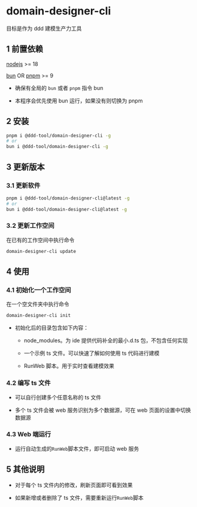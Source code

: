 # domain-designer-cli

目标是作为 ddd 建模生产力工具

## 1 前置依赖

[nodejs](https://nodejs.org/en/download/) >= 18

[bun](https://bun.sh/) OR [pnpm](https://pnpm.io/) >= 9

- 确保有全局的 `bun` 或者 `pnpm` 指令 bun

- 本程序会优先使用 bun 运行，如果没有则切换为 pnpm

## 2 安装

```bash
pnpm i @ddd-tool/domain-designer-cli -g
# or
bun i @ddd-tool/domain-designer-cli -g
```

## 3 更新版本

### 3.1 更新软件

```bash
pnpm i @ddd-tool/domain-designer-cli@latest -g
# or
bun i @ddd-tool/domain-designer-cli@latest -g
```

### 3.2 更新工作空间

在已有的工作空间中执行命令

```bash
domain-designer-cli update
```

## 4 使用

### 4.1 初始化一个工作空间

在一个空文件夹中执行命令

```bash
domain-designer-cli init
```

- 初始化后的目录包含如下内容：

  - node_modules。为 ide 提供代码补全的最小.d.ts 包，不包含任何实现

  - 一个示例 ts 文件。可以快速了解如何使用 ts 代码进行建模

  - RunWeb 脚本。用于实时查看建模效果

### 4.2 编写 ts 文件

- 可以自行创建多个任意名称的 ts 文件

- 多个 ts 文件会被 web 服务识别为多个数据源，可在 web 页面的设置中切换数据源

### 4.3 Web 端运行

- 运行自动生成的`RunWeb`脚本文件，即可启动 web 服务

## 5 其他说明

- 对于每个 ts 文件内的修改，刷新页面即可看到效果

- 如果新增或者删除了 ts 文件，需要重新运行`RunWeb`脚本
